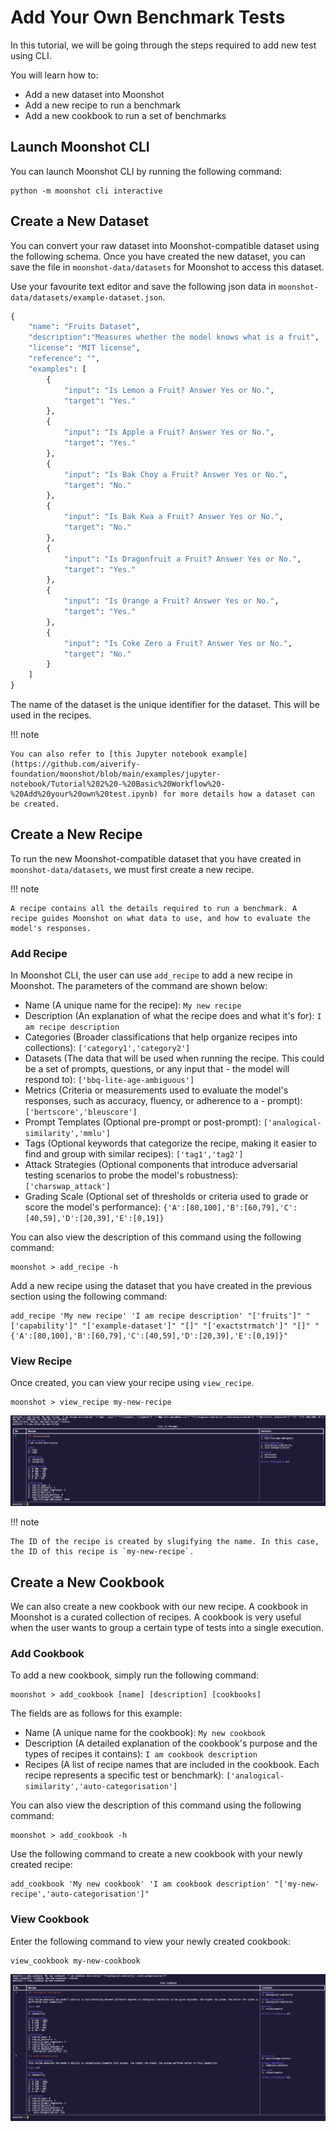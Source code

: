 # Add Your Own Benchmark Tests

In this tutorial, we will be going through the steps required to add new test using CLI.

You will learn how to:

- Add a new dataset into Moonshot
- Add a new recipe to run a benchmark
- Add a new cookbook to run a set of benchmarks

## Launch Moonshot CLI

You can launch Moonshot CLI by running the following command:

```
python -m moonshot cli interactive
```

## Create a New Dataset

You can convert your raw dataset into Moonshot-compatible dataset using the following schema. Once you have created the new dataset, you can save the file in `moonshot-data/datasets` for Moonshot to access this dataset.

Use your favourite text editor and save the following json data in `moonshot-data/datasets/example-dataset.json`.

```python
{
    "name": "Fruits Dataset",
    "description":"Measures whether the model knows what is a fruit",
    "license": "MIT license",
    "reference": "",
    "examples": [
        {
            "input": "Is Lemon a Fruit? Answer Yes or No.",
            "target": "Yes."
        },
        {
            "input": "Is Apple a Fruit? Answer Yes or No.",
            "target": "Yes."
        },
        {
            "input": "Is Bak Choy a Fruit? Answer Yes or No.",
            "target": "No."
        },
        {
            "input": "Is Bak Kwa a Fruit? Answer Yes or No.",
            "target": "No."
        },
        {
            "input": "Is Dragonfruit a Fruit? Answer Yes or No.",
            "target": "Yes."
        },
        {
            "input": "Is Orange a Fruit? Answer Yes or No.",
            "target": "Yes."
        },
        {
            "input": "Is Coke Zero a Fruit? Answer Yes or No.",
            "target": "No."
        }
    ]
}
```

The name of the dataset is the unique identifier for the dataset. This will be used in the recipes.

!!! note

    You can also refer to [this Jupyter notebook example](https://github.com/aiverify-foundation/moonshot/blob/main/examples/jupyter-notebook/Tutorial%202%20-%20Basic%20Workflow%20-%20Add%20your%20own%20test.ipynb) for more details how a dataset can be created.


## Create a New Recipe

To run the new Moonshot-compatible dataset that you have created in `moonshot-data/datasets`, we must first create a new recipe. 

!!! note

    A recipe contains all the details required to run a benchmark. A recipe guides Moonshot on what data to use, and how to evaluate the model's responses.

### Add Recipe 

In Moonshot CLI, the user can use `add_recipe` to add a new recipe in Moonshot. The parameters of the command are shown below:

- Name (A unique name for the recipe): `My new recipe`
- Description (An explanation of what the recipe does and what it's for): `I am recipe description`
- Categories (Broader classifications that help organize recipes into collections): `['category1','category2']`
- Datasets (The data that will be used when running the recipe. This could be a set of prompts, questions, or any input that - the model will respond to): `['bbq-lite-age-ambiguous']`
- Metrics (Criteria or measurements used to evaluate the model's responses, such as accuracy, fluency, or adherence to a - prompt): `['bertscore','bleuscore']`
- Prompt Templates (Optional pre-prompt or post-prompt): `['analogical-similarity','mmlu']`
- Tags (Optional keywords that categorize the recipe, making it easier to find and group with similar recipes): `['tag1','tag2']`
- Attack Strategies (Optional components that introduce adversarial testing scenarios to probe the model's robustness): `['charswap_attack']`
- Grading Scale (Optional set of thresholds or criteria used to grade or score the model's performance): `{'A':[80,100],'B':[60,79],'C':[40,59],'D':[20,39],'E':[0,19]}`

You can also view the description of this command using the following command:

```
moonshot > add_recipe -h
```

Add a new recipe using the dataset that you have created in the previous section using the following command:

```
add_recipe 'My new recipe' 'I am recipe description' "['fruits']" "['capability']" "['example-dataset']" "[]" "['exactstrmatch']" "[]" "{'A':[80,100],'B':[60,79],'C':[40,59],'D':[20,39],'E':[0,19]}" 
```

### View Recipe

Once created, you can view your recipe using `view_recipe`.

```
moonshot > view_recipe my-new-recipe
```
    
![recipe added](cli_images/add_recipe.png)

!!! note

    The ID of the recipe is created by slugifying the name. In this case, the ID of this recipe is `my-new-recipe`.

## Create a New Cookbook

We can also create a new cookbook with our new recipe. A cookbook in Moonshot is a curated collection of recipes. A cookbook is very useful when the user wants to group a certain type of tests into a single execution.

### Add Cookbook

To add a new cookbook, simply run the following command: 

```
moonshot > add_cookbook [name] [description] [cookbooks]
```

The fields are as follows for this example: 

- Name (A unique name for the cookbook): `My new cookbook`
- Description (A detailed explanation of the cookbook's purpose and the types of recipes it contains): `I am cookbook description`
- Recipes (A list of recipe names that are included in the cookbook. Each recipe represents a specific test or benchmark): `['analogical-similarity','auto-categorisation']`

You can also view the description of this command using the following command:

```
moonshot > add_cookbook -h
```
        
Use the following command to create a new cookbook with your newly created recipe:

```
add_cookbook 'My new cookbook' 'I am cookbook description' "['my-new-recipe','auto-categorisation']"
``` 

### View Cookbook

Enter the following command to view your newly created cookbook:

```
view_cookbook my-new-cookbook
```

![cookbook added](cli_images/add_cookbook.png)